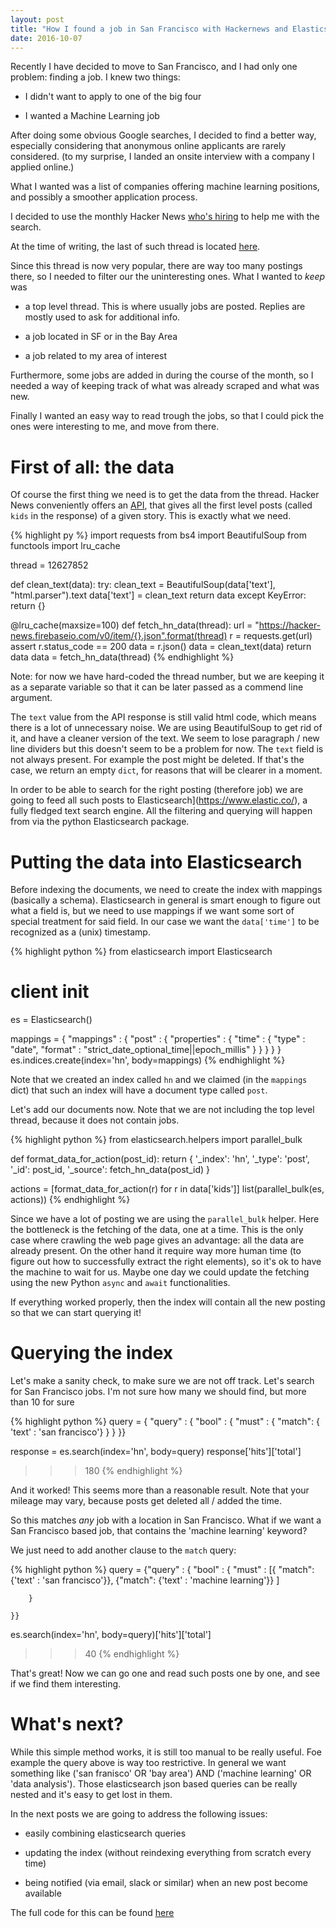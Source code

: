 ```yaml
---
layout: post
title: "How I found a job in San Francisco with Hackernews and Elasticsearch"
date: 2016-10-07
---
```


Recently I have decided to move to San Francisco, and I had only one problem: finding a job.
I knew two things:

- I didn't want to apply to one of the big four

- I wanted a Machine Learning job

After doing some obvious Google searches, I decided to find a better way, especially considering that anonymous online applicants are rarely considered. (to my surprise, I landed an onsite interview with a company I applied online.)

What I wanted was a list of companies offering machine learning positions, and possibly a smoother application process.

I decided to use the monthly Hacker News [who's hiring](https://www.google.com/search?q=hacker+news+who%27s+hiring) to help me with the search.

At the time of writing, the last of such thread is located [here](https://news.ycombinator.com/item?id=12627852).

Since this thread is now very popular, there are way too many postings there, so I needed to filter our the uninteresting ones. What I wanted to _keep_ was

- a top level thread. This is where usually jobs are posted. Replies are mostly used to ask for additional info.

- a job located in SF or in the Bay Area

- a job related to my area of interest

Furthermore, some jobs are added in during the course of the month, so I needed a way of keeping track of what was already scraped and what was new.

Finally I wanted an easy way to read trough the jobs, so that I could pick the ones were interesting to me, and move from there.

# First of all: the data

Of course the first thing we need is to get the data from the thread. Hacker News conveniently offers an [API](https://github.com/HackerNews/API), that gives all the first level posts (called `kids` in the response) of a given story. This is exactly what we need.

{% highlight py %}
import requests
from bs4 import BeautifulSoup
from functools import lru_cache

thread = 12627852

def clean_text(data):
    try:
        clean_text = BeautifulSoup(data['text'], "html.parser").text
        data['text'] = clean_text
        return data
    except KeyError:
          return {}

@lru_cache(maxsize=100)
def fetch_hn_data(thread):
    url = "https://hacker-news.firebaseio.com/v0/item/{}.json".format(thread)
    r = requests.get(url)
    assert r.status_code == 200
    data = r.json()
    data = clean_text(data)
    return data
data = fetch_hn_data(thread)
{% endhighlight %}

Note: for now we have hard-coded the thread number, but we are keeping it as a separate variable so that it can be later passed as a commend line argument.

The `text` value from the API response is still valid html code, which means there is a lot of unnecessary noise. We are using BeautifulSoup to get rid of it, and have a cleaner version of the text. We seem to lose paragraph / new line dividers but this doesn't seem to be a problem for now.
The `text` field is not always present. For example the post might be deleted. If that's the case, we return an empty `dict`, for reasons that will be clearer in a moment.

In order to be able to search for the right posting (therefore job) we are going to feed all such posts to Elasticsearch](https://www.elastic.co/), a fully fledged text search engine.
All the filtering and querying will happen from via the python Elasticsearch package.


# Putting the data into Elasticsearch

Before indexing the documents, we need to create the index with mappings (basically a schema). Elasticsearch in general is smart enough to figure out what a field is, but we need to use mappings if we want some sort of special treatment for said field. In our case we want the `data['time']` to be recognized as a (unix) timestamp.


{% highlight python %}
from elasticsearch import Elasticsearch
# client init
es = Elasticsearch()

mappings = {
    "mappings" : {
        "post" : {
            "properties" : {
                "time" : {
                    "type" : "date",
                    "format" : "strict_date_optional_time||epoch_millis"
                }
            }
        }
    }
}
es.indices.create(index='hn', body=mappings)
{% endhighlight %}

Note that we created an index called `hn` and we claimed (in the `mappings` dict) that such an index will have a document type called `post`.

Let's add our documents now. Note that we are not including the top level thread, because it does not contain jobs.

{% highlight python %}
from elasticsearch.helpers import parallel_bulk

def format_data_for_action(post_id):
    return {
    '_index': 'hn',
    '_type': 'post',
    '_id': post_id,
    '_source': fetch_hn_data(post_id)
}

actions = [format_data_for_action(r) for r in data['kids']]
list(parallel_bulk(es, actions))
{% endhighlight %}

Since we have a lot of posting we are using the `parallel_bulk` helper. Here the bottleneck is the fetching of the data, one at a time. This is the only case where crawling the web page gives an advantage: all the data are already present. On the other hand it require way more human time (to figure out how to successfully extract the right elements), so it's ok to have the machine to wait for us. Maybe one day we could update the fetching using  the new Python `async` and `await` functionalities.

If everything worked properly, then the index will contain all the new posting so that we can start querying it!

# Querying the index

Let's make a sanity check, to make sure we are not off track. Let's search for San Francisco jobs. I'm not sure how many we should find, but more than 10 for sure

{% highlight python %}
query = {
    "query" : {
        "bool" : {
            "must" : {
                "match": { 'text' : 'san francisco'}
            }
        }
    }}

response = es.search(index='hn', body=query)
response['hits']['total']
>>> 180
{% endhighlight %}

And it worked! This seems more than a reasonable result. Note that your mileage may vary, because posts get deleted all / added the time.

So this matches _any_ job with a location in San Francisco. What if we want a San Francisco based job, that contains the 'machine learning' keyword?

We just need to add another clause to the `match` query:

{% highlight python %}
query = {"query" : {
        "bool" : {
            "must" : [{
                "match": {'text' : 'san francisco'}},
                {"match": {'text' : 'machine learning'}}
            ]

        }

    }}

es.search(index='hn', body=query)['hits']['total']
>>> 40
{% endhighlight %}

That's great! Now we can go one and read such posts one by one, and see if we find them interesting.

# What's next?

While this simple method works, it is still too manual to be really useful. Foe example the query above is way too restrictive. In general we want something like ('san franisco' OR 'bay area') AND ('machine learning' OR 'data analysis'). Those elasticsearch json based queries can be really nested and it's easy to get lost in them.

 In the next posts we are going to address the following issues:

- easily combining elasticsearch queries

- updating the index (without reindexing everything from scratch every time)

- being notified (via email, slack or similar) when an new post become available

The full code for this can be found [here](https://github.com/hdmetor/HNCrawler)
